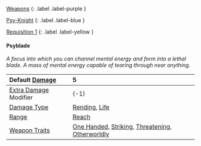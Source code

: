 
[Weapons](Game/Weapons-List)
{: .label .label-purple }

[Psy-Knight](Game/Blocks/Psy-Knight)
{: .label .label-blue }

[Requisition 1](Game/Deployment#Requisition)
{: .label .label-yellow }
#### Psyblade
*A focus into which you can channel mental energy and form into a lethal blade. A mass of mental energy capable of tearing through near anything.*

| Default [Damage](Core/Weapons#Calculating%20Damage)       | 5                                                                                                                                                                            |
| :-------------------------------------------------------- | :--------------------------------------------------------------------------------------------------------------------------------------------------------------------------- |
| [Extra Damage](Game/Core/Attacks#Extra%20Damage) Modifier | (-1)                                                                                                                                                                         |
| [Damage Type](Core/Weapons#Damage%20Type)                 | [Rending](Game/Core/Injury#Rending), [Life](Game/Core/Injury#Life)                                                                                                           |
| [Range](Core/Weapons#Range)                               | [Reach](Game/Core/Movement#Reach)                                                                                                                                            |
| [Weapon Traits](Core/Weapon-Traits)                       | [One Handed](Game/Core/Blocks/One-Handed), [Striking](Game/Core/Blocks/Striking), [Threatening](Game/Core/Blocks/Threatening), [Otherworldly](Game/Core/Blocks/Otherworldly) |

